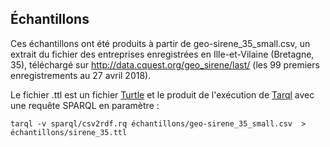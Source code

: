## Échantillons

Ces échantillons ont été produits à partir de geo-sirene_35_small.csv, un extrait du fichier des entreprises enregistrées en Ille-et-Vilaine (Bretagne, 35), téléchargé sur http://data.cquest.org/geo_sirene/last/ (les 99 premiers enregistrements au 27 avril 2018).

Le fichier .ttl est un fichier [Turtle](https://fr.wikipedia.org/wiki/Turtle_(syntaxe)) et le produit de l'exécution de [Tarql](https://github.com/tarql/tarql) avec une requête SPARQL en paramètre :

```shell
tarql -v sparql/csv2rdf.rq échantillons/geo-sirene_35_small.csv  > échantillons/sirene_35.ttl
```
